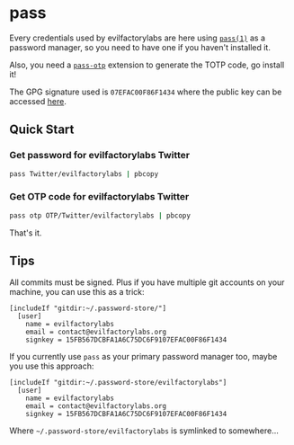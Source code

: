 # pass

Every credentials used by evilfactorylabs are here using [`pass(1)`](https://www.passwordstore.org/) as a password manager, so you need to have
one if you haven't installed it.

Also, you need a [`pass-otp`](https://github.com/tadfisher/pass-otp) extension to generate the TOTP code, go install it!

The GPG signature used is `07EFAC00F86F1434` where the public key can be accessed [here](https://github.com/anakmagang.gpg).

## Quick Start

### Get password for evilfactorylabs Twitter

```bash
pass Twitter/evilfactorylabs | pbcopy
```

### Get OTP code for evilfactorylabs Twitter


```bash
pass otp OTP/Twitter/evilfactorylabs | pbcopy
```

That's it.

## Tips

All commits must be signed. Plus if you have multiple git accounts on your machine, you can use this as a trick:

```
[includeIf "gitdir:~/.password-store/"]
  [user]
    name = evilfactorylabs
    email = contact@evilfactorylabs.org
    signkey = 15FB567DCBFA1A6C75DC6F9107EFAC00F86F1434
```

If you currently use `pass` as your primary password manager too, maybe you use this approach:

```
[includeIf "gitdir:~/.password-store/evilfactorylabs"]
  [user]
    name = evilfactorylabs
    email = contact@evilfactorylabs.org
    signkey = 15FB567DCBFA1A6C75DC6F9107EFAC00F86F1434
```

Where `~/.password-store/evilfactorylabs` is symlinked to somewhere...
